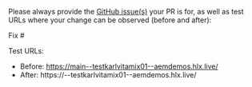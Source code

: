 Please always provide the [GitHub issue(s)](../issues) your PR is for, as well as test URLs where your change can be observed (before and after):

Fix #<gh-issue-id>

Test URLs:
- Before: https://main--testkarlvitamix01--aemdemos.hlx.live/
- After: https://<branch>--testkarlvitamix01--aemdemos.hlx.live/
